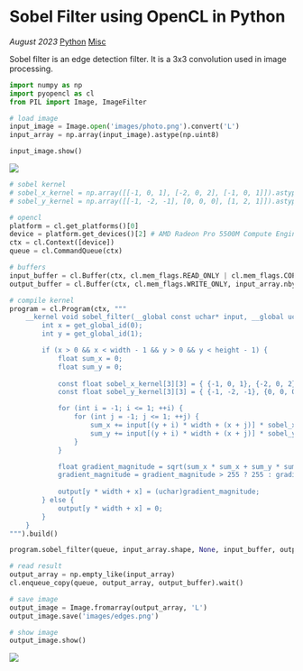 # Sobel Filter using OpenCL in Python

*August 2023* [Python](programming.html#python) [Misc](programming.html#python-misc)

Sobel filter is an edge detection filter. It is a 3x3 convolution used in image processing.

```python
import numpy as np
import pyopencl as cl
from PIL import Image, ImageFilter

# load image
input_image = Image.open('images/photo.png').convert('L')
input_array = np.array(input_image).astype(np.uint8)

input_image.show()
```

![](https://raw.githubusercontent.com/mrsjoberg/playground/main/python/images/photo.png)

```python
# sobel kernel
# sobel_x_kernel = np.array([[-1, 0, 1], [-2, 0, 2], [-1, 0, 1]]).astype(np.float32)
# sobel_y_kernel = np.array([[-1, -2, -1], [0, 0, 0], [1, 2, 1]]).astype(np.float32)

# opencl
platform = cl.get_platforms()[0]
device = platform.get_devices()[2] # AMD Radeon Pro 5500M Compute Engine
ctx = cl.Context([device])
queue = cl.CommandQueue(ctx)

# buffers
input_buffer = cl.Buffer(ctx, cl.mem_flags.READ_ONLY | cl.mem_flags.COPY_HOST_PTR, hostbuf=input_array)
output_buffer = cl.Buffer(ctx, cl.mem_flags.WRITE_ONLY, input_array.nbytes)

# compile kernel
program = cl.Program(ctx, """
    __kernel void sobel_filter(__global const uchar* input, __global uchar* output, const int width, const int height) {
        int x = get_global_id(0);
        int y = get_global_id(1);

        if (x > 0 && x < width - 1 && y > 0 && y < height - 1) {
            float sum_x = 0;
            float sum_y = 0;
            
            const float sobel_x_kernel[3][3] = { {-1, 0, 1}, {-2, 0, 2}, {-1, 0, 1} };
            const float sobel_y_kernel[3][3] = { {-1, -2, -1}, {0, 0, 0}, {1, 2, 1} };

            for (int i = -1; i <= 1; ++i) {
                for (int j = -1; j <= 1; ++j) {
                    sum_x += input[(y + i) * width + (x + j)] * sobel_x_kernel[i + 1][j + 1];
                    sum_y += input[(y + i) * width + (x + j)] * sobel_y_kernel[i + 1][j + 1];
                }
            }

            float gradient_magnitude = sqrt(sum_x * sum_x + sum_y * sum_y);
            gradient_magnitude = gradient_magnitude > 255 ? 255 : gradient_magnitude;
            
            output[y * width + x] = (uchar)gradient_magnitude;
        } else {
            output[y * width + x] = 0;
        }
    }
""").build()

program.sobel_filter(queue, input_array.shape, None, input_buffer, output_buffer, np.int32(input_array.shape[1]), np.int32(input_array.shape[0]))

# read result
output_array = np.empty_like(input_array)
cl.enqueue_copy(queue, output_array, output_buffer).wait()

# save image
output_image = Image.fromarray(output_array, 'L')
output_image.save('images/edges.png')

# show image
output_image.show()
```

![](https://raw.githubusercontent.com/mrsjoberg/playground/main/python/images/edges.png)
